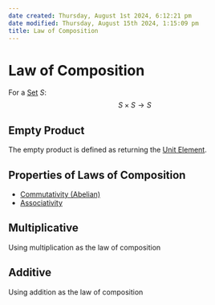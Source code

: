 ```yaml
---  
date created: Thursday, August 1st 2024, 6:12:21 pm  
date modified: Thursday, August 15th 2024, 1:15:09 pm  
title: Law of Composition  
---  
```

# Law of Composition  
For a [Set](./Sets/Set.md) $S$:  
$$S\times S \rightarrow S$$  
## Empty Product  
The empty product is defined as returning the [Unit Element](./Unit%252520Element.md).  
## Properties of Laws of Composition  
- [Commutativity (Abelian)](./Commutativity%252520%2528Abelian%2529.md)  
- [Associativity](./Associativity.md)  
  
## Multiplicative  
Using multiplication as the law of composition  
  
## Additive  
Using addition as the law of composition